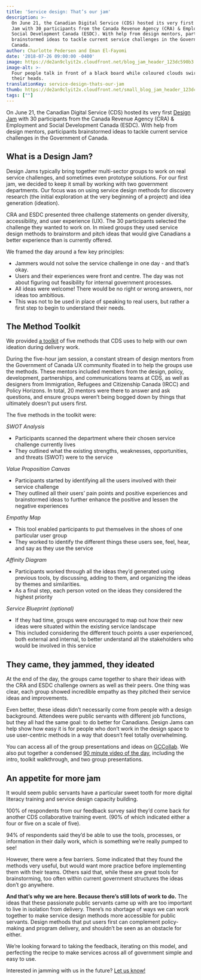 ```yaml
---
title: 'Service design: That’s our jam'
description: >-
  On June 21, the Canadian Digital Service (CDS) hosted its very first Design
  Jam with 30 participants from the Canada Revenue Agency (CRA) & Employment and
  Social Development Canada (ESDC). With help from design mentors, participants
  brainstormed ideas to tackle current service challenges in the Government of
  Canada.
author: Charlotte Pedersen and Eman El-Fayomi
date: '2018-07-26 09:00:00 -0400'
image: https://de2an9clyit2x.cloudfront.net/blog_jam_header_123dc590b3.jpg
image-alt: >-
  Four people talk in front of a black board while coloured clouds swirl above
  their heads.
translationKey: service-design-thats-our-jam
thumb: https://de2an9clyit2x.cloudfront.net/small_blog_jam_header_123dc590b3.jpg
tags: [""]
---
```


On June 21, the Canadian Digital Service (CDS) hosted its very first [Design Jam](https://www.youtube.com/watch?v=S_XeFWoR9uU) with 30 participants from the Canada Revenue Agency (CRA) & Employment and Social Development Canada (ESDC). With help from design mentors, participants brainstormed ideas to tackle current service challenges in the Government of Canada.

## What is a Design Jam?

Design Jams typically bring together multi-sector groups to work on real service challenges, and sometimes even prototype solutions. For our first jam, we decided to keep it small by working with two government departments. Our focus was on using service design methods for discovery research (the initial exploration at the very beginning of a project) and idea generation (ideation).

CRA and ESDC presented three challenge statements on gender diversity, accessibility, and user experience (UX). The 30 participants selected the challenge they wanted to work on. In mixed groups they used service design methods to brainstorm and pitch ideas that would give Canadians a better experience than is currently offered.

We framed the day around a few key principles:

* Jammers would not solve the service challenge in one day - and that’s okay.
* Users and their experiences were front and centre. The day was not about figuring out feasibility for internal government processes.
* All ideas were welcome! There would be no right or wrong answers, nor ideas too ambitious.
* This was not to be used in place of speaking to real users, but rather a first step to begin to understand their needs.

## The Method Toolkit

We provided [a toolkit](https://gccollab.ca/file/owner/charlottepedersen#915431) of five methods that CDS uses to help with our own ideation during delivery work.

During the five-hour jam session, a constant stream of design mentors from the Government of Canada UX community floated in to help the groups use the methods. These mentors included members from the design, policy, development, partnerships, and communications teams at CDS, as well as designers from Immigration, Refugees and Citizenship Canada (IRCC) and Policy Horizons. In total, 20 mentors were there to answer and ask questions, and ensure groups weren’t being bogged down by things that ultimately doesn’t put users first.

The five methods in the toolkit were:

_SWOT Analysis_

* Participants scanned the department where their chosen service challenge currently lives
* They outlined what the existing strengths, weaknesses, opportunities, and threats (SWOT) were to the service

_Value Proposition Canvas_

* Participants started by identifying all the users involved with their service challenge
* They outlined all their users’ pain points and positive experiences and brainstormed ideas to further enhance the positive and lessen the negative experiences

_Empathy Map_

* This tool enabled participants to put themselves in the shoes of one particular user group
* They worked to identify the different things these users see, feel, hear, and say as they use the service

_Affinity Diagram_

* Participants worked through all the ideas they’d generated using previous tools, by discussing, adding to them, and organizing the ideas by themes and similarities.
* As a final step, each person voted on the ideas they considered the highest priority

_Service Blueprint (optional)_

* If they had time, groups were encouraged to map out how their new ideas were situated within the existing service landscape
* This included considering the different touch points a user experienced, both external and internal, to better understand all the stakeholders who would be involved in this service

## They came, they jammed, they ideated

At the end of the day, the groups came together to share their ideas with the CRA and ESDC challenge owners as well as their peers. One thing was clear, each group showed incredible empathy as they pitched their service ideas and improvements.

Even better, these ideas didn’t necessarily come from people with a design background. Attendees were public servants with different job functions, but they all had the same goal: to do better for Canadians. Design Jams can help show how easy it is for people who don’t work in the design space to use user-centric methods in a way that doesn’t feel totally overwhelming.

You can access all of the group presentations and ideas on [GCCollab](https://gccollab.ca/file/owner/charlottepedersen). We also put together a condensed [90 minute video of the day](https://www.youtube.com/watch?v=S_XeFWoR9uU), including the intro, toolkit walkthrough, and two group presentations.

## An appetite for more jam

It would seem public servants have a particular sweet tooth for more digital literacy training and service design capacity building.

100% of respondents from our feedback survey said they’d come back for another CDS collaborative training event. (90% of which indicated either a four or five on a scale of five).

94% of respondents said they’d be able to use the tools, processes, or information in their daily work, which is something we’re really pumped to see!

However, there were a few barriers. Some indicated that they found the methods very useful, but would want more practice before implementing them with their teams. Others said that, while these are great tools for brainstorming, too often within current government structures the ideas don’t go anywhere.

**And that’s why we are here. Because there’s still lots of work to do.** The ideas that these passionate public servants came up with are too important to live in isolation from delivery. There’s no shortage of ways we can work together to make service design methods more accessible for public servants. Design methods that put users first can complement policy-making and program delivery, and shouldn’t be seen as an obstacle for either.

We’re looking forward to taking the feedback, iterating on this model, and perfecting the recipe to make services across all of government simple and easy to use.

Interested in jamming with us in the future? [Let us know!](mailto:cds-snc@servicecanada.gc.ca)

